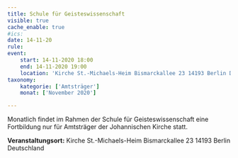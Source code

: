 ```yaml
---
title: Schule für Geisteswissenschaft
visible: true
cache_enable: true
#ics: 
date: 14-11-20
rule: 
event:
	start: 14-11-2020 18:00
	end: 14-11-2020 19:00
	location: 'Kirche St.-Michaels-Heim Bismarckallee 23 14193 Berlin Deutschland'
taxonomy:
	kategorie: ['Amtsträger']
	monat: ['November 2020']

---
```

Monatlich findet im Rahmen der Schule für Geisteswissenschaft eine Fortbildung nur für Amtsträger der Johannischen Kirche statt.



**Veranstaltungsort:** Kirche St.-Michaels-Heim
Bismarckallee 23
14193 Berlin
Deutschland

